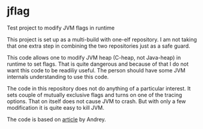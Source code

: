 jflag
=====

Test project to modify JVM flags in runtime

This project is set up as a multi-build with one-elf repository. I am not taking that one extra step in combining the two repositories just as a safe guard.

This code allows one to modify JVM heap (C-heap, not Java-heap) in runtime to set flags. That is quite dangerous and because of that I do not want this code to be readiliy useful. The person should have some JVM internals understanding to use this code.

The code in this repository does not do anything of a particular interest. It sets couple of mutually exclusive flags and turns on one of the tracing options. That on itself does not cause JVM to crash. But with only a few modification it is quite easy to kill JVM.

The code is based on [article](http://habrahabr.ru/company/odnoklassniki/blog/195004/) by Andrey.

